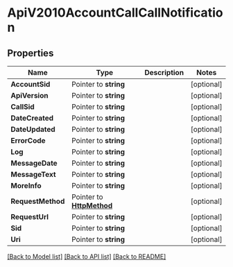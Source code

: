 # ApiV2010AccountCallCallNotification

## Properties

Name | Type | Description | Notes
------------ | ------------- | ------------- | -------------
**AccountSid** | Pointer to **string** |  | [optional] 
**ApiVersion** | Pointer to **string** |  | [optional] 
**CallSid** | Pointer to **string** |  | [optional] 
**DateCreated** | Pointer to **string** |  | [optional] 
**DateUpdated** | Pointer to **string** |  | [optional] 
**ErrorCode** | Pointer to **string** |  | [optional] 
**Log** | Pointer to **string** |  | [optional] 
**MessageDate** | Pointer to **string** |  | [optional] 
**MessageText** | Pointer to **string** |  | [optional] 
**MoreInfo** | Pointer to **string** |  | [optional] 
**RequestMethod** | Pointer to [**HttpMethod**](http_method.md) |  | [optional] 
**RequestUrl** | Pointer to **string** |  | [optional] 
**Sid** | Pointer to **string** |  | [optional] 
**Uri** | Pointer to **string** |  | [optional] 

[[Back to Model list]](../README.md#documentation-for-models) [[Back to API list]](../README.md#documentation-for-api-endpoints) [[Back to README]](../README.md)



